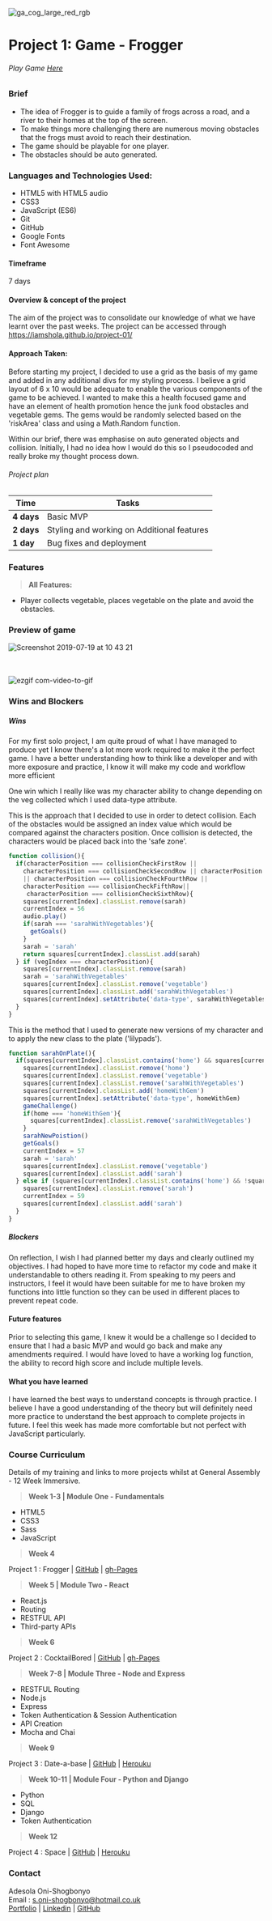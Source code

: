 ![ga_cog_large_red_rgb](https://cloud.githubusercontent.com/assets/40461/8183776/469f976e-1432-11e5-8199-6ac91363302b.png)
# Project 1: Game - Frogger
###### Play Game [Here](https://iamshola.github.io/project-01/)

### Brief
* The idea of Frogger is to guide a family of frogs across a road, and a river to their homes at the top of the screen.
* To make things more challenging there are numerous moving obstacles that the frogs must avoid to reach their destination.
* The game should be playable for one player.
* The obstacles should be auto generated.

### Languages and Technologies Used:
* HTML5 with HTML5 audio
*	CSS3
*	JavaScript (ES6)
*	Git
*	GitHub
*	Google Fonts
*	Font Awesome

#### Timeframe
7 days

#### Overview & concept of the project
The aim of the project was to consolidate our knowledge of what we have learnt over the past weeks. The project can be accessed through https://iamshola.github.io/project-01/

#### Approach Taken:

Before starting my project, I decided to use a grid as the basis of my game and added in any additional divs for my styling process. I believe a grid layout of 6 x 10 would be adequate to enable the various components of the game to be achieved. I wanted to make this a health focused game and have an element of health promotion hence the junk food obstacles and vegetable gems.
The gems would be randomly selected based on the 'riskArea' class and using a Math.Random function.

Within our brief, there was emphasise on auto generated objects and collision. Initially, I had no idea how I would do this so I pseudocoded and really broke my thought process down.

######  Project plan

| Time      | Tasks         |
| ------------- |-------------|
| **4 days**    | Basic MVP   |
| **2  days**     | Styling and working on Additional features     |
| **1 day** | Bug fixes and deployment  |

### Features

> **All Features:**

  - Player collects vegetable, places vegetable on the plate and avoid the obstacles.

### Preview of game

![Screenshot 2019-07-19 at 10 43 21](https://user-images.githubusercontent.com/43203736/61526285-0e720f00-aa12-11e9-9f68-b0c19e194119.png)

<br> </br>
![ezgif com-video-to-gif](https://user-images.githubusercontent.com/43203736/61530367-c35cf980-aa1b-11e9-9c30-9cf744b2b92f.gif)


### Wins and Blockers

##### Wins
For my first solo project, I am quite proud of what I have managed to produce yet I know there's a lot more work required to make it the perfect game. I have a better understanding how to think like a developer and with more exposure and practice, I know it will make my code and workflow more efficient

One win which I really like was my character ability to change depending on the veg collected which I used data-type attribute.

This is the approach that I decided to use in order to detect collision. Each of the obstacles would be assigned an index value which would be compared against the characters position. Once collision is detected, the characters would be placed back into the 'safe zone'.

``` js
function collision(){
  if(characterPosition === collisionCheckFirstRow ||
    characterPosition === collisionCheckSecondRow || characterPosition === collisionCheckThirdRow
    || characterPosition === collisionCheckFourthRow ||
    characterPosition === collisionCheckFifthRow||
     characterPosition === collisionCheckSixthRow){
    squares[currentIndex].classList.remove(sarah)
    currentIndex = 56
    audio.play()
    if(sarah === 'sarahWithVegetables'){
      getGoals()
    }
    sarah = 'sarah'
    return squares[currentIndex].classList.add(sarah)
  } if (vegIndex === characterPosition){
    squares[currentIndex].classList.remove(sarah)
    sarah = 'sarahWithVegetables'
    squares[currentIndex].classList.remove('vegetable')
    squares[currentIndex].classList.add('sarahWithVegetables')
    squares[currentIndex].setAttribute('data-type', sarahWithVegetables)
  }
}
```

This is the method that I used to generate new versions of my character and to apply the new class to the plate ('lilypads').

``` js
function sarahOnPlate(){
  if(squares[currentIndex].classList.contains('home') && squares[currentIndex].classList.contains('sarahWithVegetables')) {
    squares[currentIndex].classList.remove('home')
    squares[currentIndex].classList.remove('vegetable')
    squares[currentIndex].classList.remove('sarahWithVegetables')
    squares[currentIndex].classList.add('homeWithGem')
    squares[currentIndex].setAttribute('data-type', homeWithGem)
    gameChallenge()
    if(home === 'homeWithGem'){
      squares[currentIndex].classList.remove('sarahWithVegetables')
    }
    sarahNewPoistion()
    getGoals()
    currentIndex = 57
    sarah = 'sarah'
    squares[currentIndex].classList.remove('vegetable')
    squares[currentIndex].classList.add('sarah')
  } else if (squares[currentIndex].classList.contains('home') && !squares[currentIndex].classList.contains('sarahWithVegetables')) {
    squares[currentIndex].classList.remove('sarah')
    currentIndex = 59
    squares[currentIndex].classList.add('sarah')
  }
}

```

##### Blockers
On reflection, I wish I had planned better my days and clearly outlined my objectives.
I had hoped to have more time to refactor my code and make it understandable to others reading it. From speaking to my peers and instructors, I feel it would have been suitable for me to have broken my functions into little function so they can be used in different places to prevent repeat code.


#### Future features
Prior to selecting this game, I knew it would be a challenge so I decided to ensure that I had a basic MVP and would go back and make any amendments required. I would have loved to have a working log function, the ability to record high score and include multiple levels.

#### What you have learned
I have learned the best ways to understand concepts is through practice. I believe I have a good understanding of the theory but will definitely need more practice to understand the best approach to complete projects in future.  I feel this week has made more comfortable but not perfect with JavaScript particularly.


### Course Curriculum
  Details of my training and links to more projects whilst at General Assembly -  12 Week Immersive.

> **Week 1-3 | Module One - Fundamentals**

  - HTML5
  - CSS3
  - Sass
  - JavaScript


> **Week 4**

  Project 1 : Frogger  | [GitHub](https://github.com/Iamshola/project-01) | [gh-Pages](https://iamshola.github.io/project-01/)

>**Week 5 | Module Two - React**

  - React.js
  - Routing
  - RESTFUL API
  - Third-party APIs

>**Week 6**

  Project 2 : CocktailBored  | [GitHub](https://github.com/Iamshola/Project3) | [gh-Pages](https://iamshola.github.io/Project-2/#/)

>**Week 7-8 | Module Three - Node and Express**

  - RESTFUL Routing
  - Node.js
  - Express
  - Token Authentication & Session Authentication
  - API Creation
  - Mocha and Chai

>**Week 9**

  Project 3 : Date-a-base | [GitHub](https://github.com/Iamshola/Project3) | [Herouku](https://datingexp.herokuapp.com/#/)

>**Week 10-11 | Module Four - Python and Django**

  - Python
  - SQL
  - Django
  - Token Authentication

>**Week 12**

  Project 4 : Space | [GitHub](https://github.com/Iamshola/project-04) | [Herouku](https://date-a-base-aos.herokuapp.com/#/)


  ### Contact
  Adesola Oni-Shogbonyo\
  Email : s.oni-shogbonyo@hotmail.co.uk\
  [Portfolio](https://iamshola.github.io/) | [Linkedin](https://www.linkedin.com/in/adesola-oni-shogbonyo/) | [GitHub](https://github.com/Iamshola)
